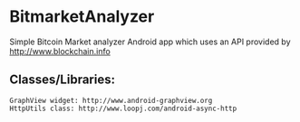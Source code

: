 # BitmarketAnalyzer
Simple Bitcoin Market analyzer Android app which uses an API provided by http://www.blockchain.info

## Classes/Libraries:
```
GraphView widget: http://www.android-graphview.org
HttpUtils class: http://www.loopj.com/android-async-http
```
